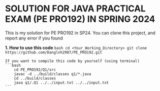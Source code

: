 # SOLUTION FOR JAVA PRACTICAL EXAM (PE PRO192) IN SPRING 2024

This is my solution for PE PRO192 in SP24. You can clone this project, and report any error if you found

**1. How to use this code**
    ```bash
        cd <Your_Working_Directory>
        git clone https://github.com/Danglnh2907/PE_PRO192.git
    ```

    If you want to compile this code by yourself (using terminal)
    ```bash
        cd PE_PRO192/Q1/src
        javac -d ../build/classes q1/*.java
        cd ../build/classes
        java q1/.Q1 ../../input.txt ../../input.txt 
    ```
